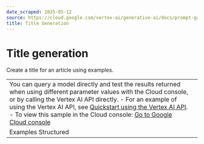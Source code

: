 ```yaml
---
date_scraped: 2025-05-12
source: https://cloud.google.com/vertex-ai/generative-ai/docs/prompt-gallery/samples/summarize_title_generation
title: Title Generation
---
```


# Title generation 

Create a title for an article using examples.

| | |
| --- | --- |
| You can query a model directly and test the results returned when using different parameter values with the Cloud console, or by calling the Vertex AI API directly. - For an example of using the Vertex AI API, see [Quickstart using the Vertex AI API](../../start/quickstarts/api-quickstart.md). - To view this sample in the Cloud console: [Go to Google Cloud console](https://console.cloud.google.com/vertex-ai/generative/language/prompt-examples/Title%20generation) | |
| Examples Structured | | | | --- | --- | | **Article** | **The title of the article can be** | | Yellowstone National Park is an American national park located in the western United States, largely in the northwest corner of Wyoming and extending into Montana and Idaho. It was established by the 42nd U.S. Congress with the Yellowstone National Park Protection Act and signed into law by President Ulysses S. Grant on March 1, 1872. Yellowstone was the first national park in the U.S. and is also widely held to be the first national park in the world. The park is known for its wildlife and its many geothermal features, especially the Old Faithful geyser, one of its most popular. While it represents many types of biomes, the subalpine forest is the most abundant. It is part of the South Central Rockies forests ecoregion. | Yellowstone National Park: A Natural Wonder | | As many businesses figure out new ways to go digital, one thing is clear: talent continues to be one of the key ways to enable an inclusive digital economy. Employers in Asia Pacific list technology as the leading in-demand skill, with digital marketing and e-commerce following close behind. Simultaneously, many people are looking to learn new skills that will help them meet the requirements of the evolving job market. So we must create new ways to help businesses and job seekers alike. | How to Prepare for the Digital Economy | | STEM Minds empowers K-12 students worldwide to reach their full potential as self-directed, life-long learners. As we grow our team, we'll continue to work closely with Google for Startups experts and Google for Startups Accelerator Canada advisors to further expand our AI/ML tech stack, develop additional educational solutions, and launch STEM Minds in new markets. | STEM Minds: Empowering K-12 Students Worldwide | Test | | | | --- | --- | | **Article** | **The title of the article can be** | | As human beings, we learn from our personal experiences and from each other. We often share what we've learned and rework systems based on failures we've encountered. While our robots don't communicate with each other, this research shows that we can successfully combine datasets from different types of robots and transfer behaviors across them. In fact, our research shows that by combining data from different robots we're able to nearly double the model's ability to generalize to a new scene. That means that as we continue to experiment with different robots and new tasks, we may be able to augment the training data to improve robot behavior, making it a flexible and scalable approach to robot learning. | Robot Learning: Combining Datasets to Improve Generalization | | | | | | --- | --- | | **Model:** | gemini-1.5-flash-002 | | **Temperature:** | 0.2 | | **Max output tokens:** | 8192 | | **TopK:** | 40.0 | | **TopP:** | 0.95 | |